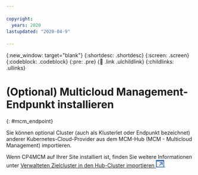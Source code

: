 ```yaml
---

copyright:
  years: 2020
lastupdated: "2020-04-9"

---
```


{:new_window: target="blank"}
{:shortdesc: .shortdesc}
{:screen: .screen}
{:codeblock: .codeblock}
{:pre: .pre}
{:child: .link .ulchildlink}
{:childlinks: .ullinks}

# (Optional) Multicloud Management-Endpunkt installieren
{: #mcm_endpoint}


Sie können optional Cluster (auch als Klusterlet oder Endpunkt bezeichnet) anderer Kubernetes-Cloud-Provider aus dem MCM-Hub (MCM - Multicloud Management) importieren.

Wenn CP4MCM auf Ihrer Site installiert ist, finden Sie weitere Informationen unter [Verwalteten Zielcluster in den Hub-Cluster importieren ![Wird auf einer neuen Registerkarte geöffnet](../images/icons/launch-glyph.svg "Wird auf einer neuen Registerkarte geöffnet")](https://www.ibm.com/support/knowledgecenter/SSFC4F_1.3.0/mcm/installing/install_k8s_cloud.html).
